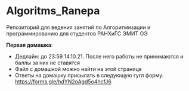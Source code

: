 # Algoritms_Ranepa
Репозиторий для ведения занятий по Алгоритмизации и программированию для студентов РАНХиГС ЭМИТ ОЭ

**Первая домашка**: 
* Дедлайн: до 23:59 14.10.21. После него работы не принимаются и баллы за них не ставятся
* Файл с домашкой можно найти на этой странице
* Ответы на домашку присылать в следующую гугл форму: https://forms.gle/hdYN2oAgd5o4hcfJ6
